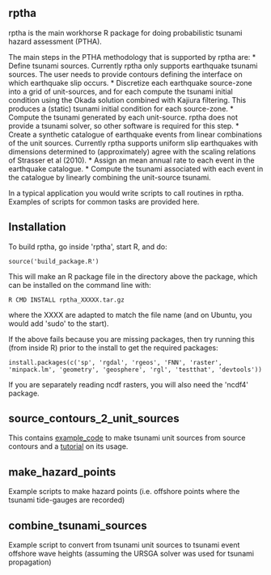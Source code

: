 rptha
-----

rptha is the main workhorse R package for doing probabilistic tsunami hazard
assessment (PTHA). 

The main steps in the PTHA methodology that is supported by rptha are:
    * Define tsunami sources. Currently rptha only supports earthquake tsunami
    sources. The user needs to provide contours defining the interface on
    which earthquake slip occurs. 
    * Discretize each earthquake source-zone into a grid of unit-sources, and
    for each compute the tsunami initial condition using the Okada solution
    combined with Kajiura filtering. This produces a (static) tsunami initial
    condition for each source-zone.
    * Compute the tsunami generated by each unit-source. rptha does not provide
    a tsunami solver, so other software is required for this step.
    * Create a synthetic catalogue of earthquake events from linear
    combinations of the unit sources. Currently rptha supports uniform slip
    earthquakes with dimensions determined to (approximately) agree with the
    scaling relations of Strasser et al (2010). 
    * Assign an mean annual rate to each event in the earthquake catalogue. 
    * Compute the tsunami associated with each event in the catalogue by
    linearly combining the unit-source tsunami.
    

In a typical application you would write scripts to call routines in rptha.
Examples of scripts for common tasks are provided here.


Installation
------------

To build rptha, go inside 'rptha', start R, and do:

    source('build_package.R')

This will make an R package file in the directory above the package, which can be installed on the command line with:

    R CMD INSTALL rptha_XXXXX.tar.gz

where the XXXX are adapted to match the file name (and on Ubuntu, you would add 'sudo' to the start).

If the above fails because you are missing packages, then try running this (from inside R) prior to the install to get the required packages:

    install.packages(c('sp', 'rgdal', 'rgeos', 'FNN', 'raster', 'minpack.lm', 'geometry', 'geosphere', 'rgl', 'testthat', 'devtools'))

If you are separately reading ncdf rasters, you will also need the 'ncdf4' package.

source_contours_2_unit_sources
------------------------------

This contains
[example_code](source_contours_2_unit_sources/produce_unit_sources.R) to make
tsunami unit sources from source contours and a
[tutorial](source_contours_2_unit_sources/tutorial.md) on its usage.


make_hazard_points
------------------

Example scripts to make hazard points (i.e. offshore points where the tsunami tide-gauges are recorded)


combine_tsunami_sources
-----------------------
Example script to convert from tsunami unit sources to tsunami event offshore
wave heights (assuming the URSGA solver was used for tsunami propagation)
